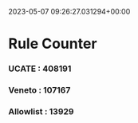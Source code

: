 2023-05-07 09:26:27.031294+00:00
# Rule Counter 
 ### UCATE : 408191

 ### Veneto : 107167

 ### Allowlist : 13929